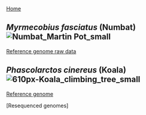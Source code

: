 [Home](index.md)

## *Myrmecobius fasciatus* (Numbat) ![Numbat_Martin Pot_small](https://user-images.githubusercontent.com/63081372/130896115-5ef0fc84-9594-4e08-902f-eec9cb22f59e.jpg)

[Reference genome raw data](https://data.bioplatforms.com/sk/dataset/bpa-omg-10x-raw-102_100_100_41499-10x_h7l7ydrxx)


## *Phascolarctos cinereus* (Koala) ![610px-Koala_climbing_tree_small](https://user-images.githubusercontent.com/63081372/130896461-d94a9ca6-979d-4c68-9bc6-4c53e8e588dd.jpg)

[Reference genome](https://www.ncbi.nlm.nih.gov/assembly/GCF_002099425.1/)

[Resequenced genomes]

